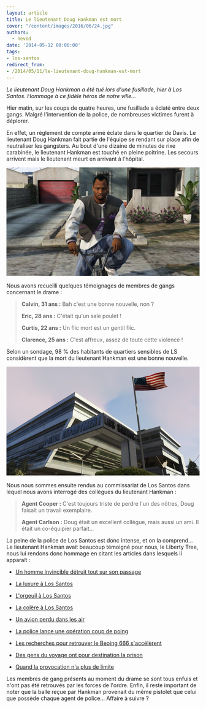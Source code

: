 ```yaml
---
layout: article
title: Le lieutenant Doug Hankman est mort
cover: "/content/images/2016/06/24.jpg"
authors:
  - nevod
date: '2014-05-12 00:00:00'
tags:
- los-santos
redirect_from:
- /2014/05/11/le-lieutenant-doug-hankman-est-mort
---
```


_Le lieutenant Doug Hankman a été tué lors d'une fusillade, hier à Los Santos. Hommage à ce fidèle héros de notre ville..._

Hier matin, sur les coups de quatre heures, une fusillade a éclaté entre deux gangs. Malgré l'intervention de la police, de nombreuses victimes furent à déplorer.

En effet, un règlement de compte armé éclate dans le quartier de Davis. Le lieutenant Doug Hankman fait partie de l'équipe se rendant sur place afin de neutraliser les gangsters. Au bout d'une dizaine de minutes de rixe carabinée, le lieutenant Hankman est touché en pleine poitrine. Les secours arrivent mais le lieutenant meurt en arrivant à l'hôpital.

![](/content/images/2016/06/24_1.jpg)

Nous avons recueilli quelques témoignages de membres de gangs concernant le drame :

> **Calvin, 31 ans :** Bah c'est une bonne nouvelle, non ?
> 
> **Eric, 28 ans :** C'était qu'un sale poulet !
> 
> **Curtis, 22 ans :** Un flic mort est un gentil flic.
> 
> **Clarence, 25 ans :** C'est affreux, assez de toute cette violence !

Selon un sondage, 98 % des habitants de quartiers sensibles de LS considèrent que la mort du lieutenant Hankman est une bonne nouvelle.

![](/content/images/2016/06/24_2.jpg)

Nous nous sommes ensuite rendus au commissariat de Los Santos dans lequel nous avons interrogé des collègues du lieutenant Hankman :

> **Agent Cooper :** C'est toujours triste de perdre l'un des nôtres, Doug faisait un travail exemplaire.
> 
> **Agent Carlson :** Doug était un excellent collègue, mais aussi un ami. Il était un co-équipier parfait...

La peine de la police de Los Santos est donc intense, et on la comprend... Le lieutenant Hankman avait beaucoup témoigné pour nous, le Liberty Tree, nous lui rendons donc hommage en citant les articles dans lesquels il apparaît :

- [Un homme invincible détruit tout sur son passage](/2014/01/04/un-homme-invincible-detruit-tout-sur-son-passage/)

- [La luxure à Los Santos](/2014/02/20/la-luxure-a-los-santos/)

- [L'orgeuil à Los Santos](/2014/03/08/lorgueil-a-los-santos/)

- [La colère à Los Santos](/2014/03/11/la-colere-a-los-santos/)

- [Un avion perdu dans les air](/2014/03/22/un-avion-perdu-dans-les-airs/)

- [La police lance une opération coup de poing](/2014/03/23/la-police-lance-une-operation-coup-de-poing/)

- [Les recherches pour retrouver le Beoing 666 s'accélèrent](/2014/04/05/les-recherches-pour-retrouver-le-beoing-666-saccelerent/)

- [Des gens du voyage ont pour destination la prison](/2014/04/06/des--gens-du-voyage--ont-pour-destination-la-prison/)

- [Quand la provocation n'a plus de limite](/2014/04/18/quand-la-provocation-na-plus-de-limites/)

Les membres de gang présents au moment du drame se sont tous enfuis et n'ont pas été retrouvés par les forces de l'ordre. Enfin, il reste important de noter que la balle reçue par Hankman provenait du même pistolet que celui que possède chaque agent de police... Affaire à suivre ?
